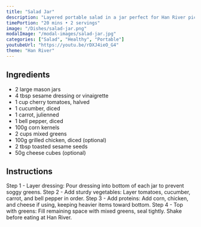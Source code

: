 ```yaml
---
title: "Salad Jar"
description: "Layered portable salad in a jar perfect for Han River picnics. Fresh, healthy, and Instagram-worthy with vibrant colors and textures."
timePortion: "20 mins • 2 servings"
image: "/Dishes/salad-jar.png"
modalImage: "/modal-images/salad-jar.jpg"
categories: ["Salad", "Healthy", "Portable"]
youtubeUrl: "https://youtu.be/rDXJ4ieO_G4"
theme: "Han River"
---
```


## Ingredients
- 2 large mason jars
- 4 tbsp sesame dressing or vinaigrette
- 1 cup cherry tomatoes, halved
- 1 cucumber, diced
- 1 carrot, julienned
- 1 bell pepper, diced
- 100g corn kernels
- 2 cups mixed greens
- 100g grilled chicken, diced (optional)
- 2 tbsp toasted sesame seeds
- 50g cheese cubes (optional)

## Instructions
Step 1 - Layer dressing: Pour dressing into bottom of each jar to prevent soggy greens.
Step 2 - Add sturdy vegetables: Layer tomatoes, cucumber, carrot, and bell pepper in order.
Step 3 - Add proteins: Add corn, chicken, and cheese if using, keeping heavier items toward bottom.
Step 4 - Top with greens: Fill remaining space with mixed greens, seal tightly. Shake before eating at Han River.